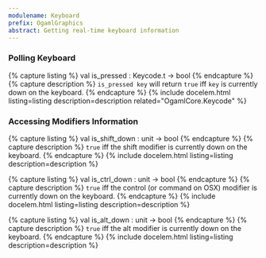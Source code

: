 ```yaml
---
modulename: Keyboard
prefix: OgamlGraphics
abstract: Getting real-time keyboard information
---
```


### Polling Keyboard

{% capture listing %}
val is_pressed : Keycode.t -> bool
{% endcapture %}
{% capture description %}
`is_pressed key` will return `true` iff `key` is currently down on the keyboard.
{% endcapture %}
{% include docelem.html listing=listing description=description related="OgamlCore.Keycode" %}

### Accessing Modifiers Information

{% capture listing %}
val is_shift_down : unit -> bool
{% endcapture %}
{% capture description %}
`true` iff the shift modifier is currently down on the keyboard.
{% endcapture %}
{% include docelem.html listing=listing description=description %}

{% capture listing %}
val is_ctrl_down : unit -> bool
{% endcapture %}
{% capture description %}
`true` iff the control (or command on OSX) modifier is currently down on the
keyboard.
{% endcapture %}
{% include docelem.html listing=listing description=description %}

{% capture listing %}
val is_alt_down : unit -> bool
{% endcapture %}
{% capture description %}
`true` iff the alt modifier is currently down on the keyboard.
{% endcapture %}
{% include docelem.html listing=listing description=description %}
